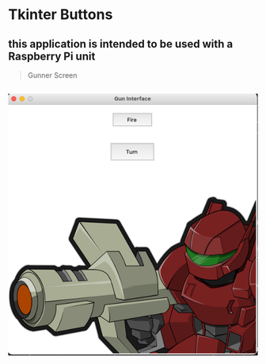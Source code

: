 # Tkinter Buttons
## this application is intended to be used with a Raspberry Pi unit

> Gunner Screen

![Image](./img2.png)
---


